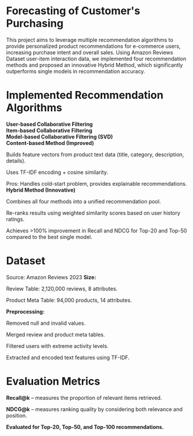 # Forecasting of Customer's Purchasing
This project aims to leverage multiple recommendation algorithms to provide personalized product recommendations for e-commerce users, increasing purchase intent and overall sales.
Using Amazon Reviews Dataset user-item interaction data, we implemented four recommendation methods and proposed an innovative Hybrid Method, which significantly outperforms single models in recommendation accuracy.
# Implemented Recommendation Algorithms
**User-based Collaborative Filtering**  
**Item-based Collaborative Filtering**  
**Model-based Collaborative Filtering (SVD)**  
**Content-based Method (Improved)**

Builds feature vectors from product text data (title, category, description, details).

Uses TF-IDF encoding + cosine similarity.

Pros: Handles cold-start problem, provides explainable recommendations.
**Hybrid Method (Innovative)**

Combines all four methods into a unified recommendation pool.

Re-ranks results using weighted similarity scores based on user history ratings.

Achieves >100% improvement in Recall and NDCG for Top-20 and Top-50 compared to the best single model.
# Dataset
Source: Amazon Reviews 2023
**Size:**

Review Table: 2,120,000 reviews, 8 attributes.

Product Meta Table: 94,000 products, 14 attributes.

**Preprocessing:**

Removed null and invalid values.

Merged review and product meta tables.

Filtered users with extreme activity levels.

Extracted and encoded text features using TF-IDF.
# Evaluation Metrics
**Recall@k** – measures the proportion of relevant items retrieved.

**NDCG@k** – measures ranking quality by considering both relevance and position.

**Evaluated for Top-20, Top-50, and Top-100 recommendations.**
